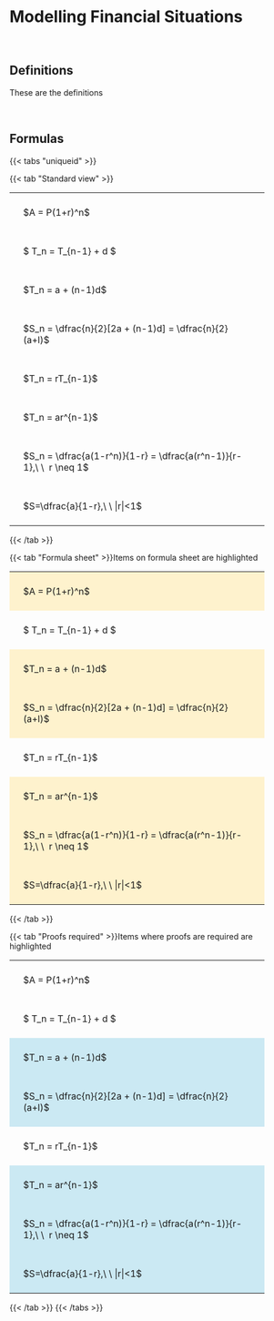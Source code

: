 ---
---

# Modelling Financial Situations

<br>

## Definitions

These are the definitions

<br>

## Formulas

{{< tabs "uniqueid" >}}

{{< tab "Standard view" >}}

<style type="text/css">
#T_e3f82 th.col_heading {
  text-align: left;
  font-size: 1em;
}
#T_e3f82 td {
  text-align: left;
  font-size: 1em;
  padding: 1.5em;
}
#T_e3f82_row0_col0, #T_e3f82_row1_col0, #T_e3f82_row2_col0, #T_e3f82_row3_col0, #T_e3f82_row4_col0, #T_e3f82_row5_col0, #T_e3f82_row6_col0, #T_e3f82_row7_col0 {
  width: 400px;
  white-space: pre-wrap;
}
</style>
<table id="T_e3f82">
  <thead>
  </thead>
  <tbody>
    <tr>
      <td id="T_e3f82_row0_col0" class="data row0 col0" >$A = P(1+r)^n$</td>
    </tr>
    <tr>
      <td id="T_e3f82_row1_col0" class="data row1 col0" >$ T_n = T_{n-1} + d $</td>
    </tr>
    <tr>
      <td id="T_e3f82_row2_col0" class="data row2 col0" >$T_n = a + (n-1)d$</td>
    </tr>
    <tr>
      <td id="T_e3f82_row3_col0" class="data row3 col0" >$S_n = \dfrac{n}{2}[2a + (n-1)d] = \dfrac{n}{2}(a+l)$</td>
    </tr>
    <tr>
      <td id="T_e3f82_row4_col0" class="data row4 col0" >$T_n = rT_{n-1}$</td>
    </tr>
    <tr>
      <td id="T_e3f82_row5_col0" class="data row5 col0" >$T_n = ar^{n-1}$</td>
    </tr>
    <tr>
      <td id="T_e3f82_row6_col0" class="data row6 col0" >$S_n = \dfrac{a(1-r^n)}{1-r} = \dfrac{a(r^n-1)}{r-1},\ \  r \neq 1$</td>
    </tr>
    <tr>
      <td id="T_e3f82_row7_col0" class="data row7 col0" >$S=\dfrac{a}{1-r},\ \ |r|<1$</td>
    </tr>
  </tbody>
</table>
{{< /tab >}}

{{< tab "Formula sheet" >}}Items on formula sheet are highlighted
<br>
<style type="text/css">
#T_9ade4 th.col_heading {
  text-align: left;
  font-size: 1em;
}
#T_9ade4 td {
  text-align: left;
  font-size: 1em;
  padding: 1.5em;
}
#T_9ade4_row0_col0, #T_9ade4_row2_col0, #T_9ade4_row3_col0, #T_9ade4_row5_col0, #T_9ade4_row6_col0, #T_9ade4_row7_col0 {
  width: 400px;
  background-color: rgba(255,194,10, 0.2);
  white-space: pre-wrap;
}
#T_9ade4_row1_col0, #T_9ade4_row4_col0 {
  width: 400px;
  white-space: pre-wrap;
}
</style>
<table id="T_9ade4">
  <thead>
  </thead>
  <tbody>
    <tr>
      <td id="T_9ade4_row0_col0" class="data row0 col0" >$A = P(1+r)^n$</td>
    </tr>
    <tr>
      <td id="T_9ade4_row1_col0" class="data row1 col0" >$ T_n = T_{n-1} + d $</td>
    </tr>
    <tr>
      <td id="T_9ade4_row2_col0" class="data row2 col0" >$T_n = a + (n-1)d$</td>
    </tr>
    <tr>
      <td id="T_9ade4_row3_col0" class="data row3 col0" >$S_n = \dfrac{n}{2}[2a + (n-1)d] = \dfrac{n}{2}(a+l)$</td>
    </tr>
    <tr>
      <td id="T_9ade4_row4_col0" class="data row4 col0" >$T_n = rT_{n-1}$</td>
    </tr>
    <tr>
      <td id="T_9ade4_row5_col0" class="data row5 col0" >$T_n = ar^{n-1}$</td>
    </tr>
    <tr>
      <td id="T_9ade4_row6_col0" class="data row6 col0" >$S_n = \dfrac{a(1-r^n)}{1-r} = \dfrac{a(r^n-1)}{r-1},\ \  r \neq 1$</td>
    </tr>
    <tr>
      <td id="T_9ade4_row7_col0" class="data row7 col0" >$S=\dfrac{a}{1-r},\ \ |r|<1$</td>
    </tr>
  </tbody>
</table>
{{< /tab >}}

{{< tab "Proofs required" >}}Items where proofs are required are highlighted
<br>
<style type="text/css">
#T_35052 th.col_heading {
  text-align: left;
  font-size: 1em;
}
#T_35052 td {
  text-align: left;
  font-size: 1em;
  padding: 1.5em;
}
#T_35052_row0_col0, #T_35052_row1_col0, #T_35052_row4_col0 {
  width: 400px;
  white-space: pre-wrap;
}
#T_35052_row2_col0, #T_35052_row3_col0, #T_35052_row5_col0, #T_35052_row6_col0, #T_35052_row7_col0 {
  width: 400px;
  background-color: rgba(0,150,200, 0.2);
  white-space: pre-wrap;
}
</style>
<table id="T_35052">
  <thead>
  </thead>
  <tbody>
    <tr>
      <td id="T_35052_row0_col0" class="data row0 col0" >$A = P(1+r)^n$</td>
    </tr>
    <tr>
      <td id="T_35052_row1_col0" class="data row1 col0" >$ T_n = T_{n-1} + d $</td>
    </tr>
    <tr>
      <td id="T_35052_row2_col0" class="data row2 col0" >$T_n = a + (n-1)d$</td>
    </tr>
    <tr>
      <td id="T_35052_row3_col0" class="data row3 col0" >$S_n = \dfrac{n}{2}[2a + (n-1)d] = \dfrac{n}{2}(a+l)$</td>
    </tr>
    <tr>
      <td id="T_35052_row4_col0" class="data row4 col0" >$T_n = rT_{n-1}$</td>
    </tr>
    <tr>
      <td id="T_35052_row5_col0" class="data row5 col0" >$T_n = ar^{n-1}$</td>
    </tr>
    <tr>
      <td id="T_35052_row6_col0" class="data row6 col0" >$S_n = \dfrac{a(1-r^n)}{1-r} = \dfrac{a(r^n-1)}{r-1},\ \  r \neq 1$</td>
    </tr>
    <tr>
      <td id="T_35052_row7_col0" class="data row7 col0" >$S=\dfrac{a}{1-r},\ \ |r|<1$</td>
    </tr>
  </tbody>
</table>
{{< /tab >}}
{{< /tabs >}}